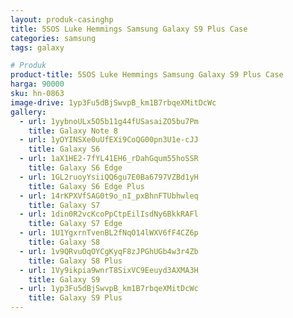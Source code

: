 ```yaml
---
layout: produk-casinghp
title: 5SOS Luke Hemmings Samsung Galaxy S9 Plus Case
categories: samsung
tags: galaxy

# Produk
product-title: 5SOS Luke Hemmings Samsung Galaxy S9 Plus Case
harga: 90000
sku: hn-0863
image-drive: 1yp3Fu5dBjSwvpB_km1B7rbqeXMitDcWc
gallery:
  - url: 1yybnoULx5O5b11g44fUSasaiZO5bu7Pm
    title: Galaxy Note 8
  - url: 1yOYINSXe0uUfEXi9CoQG00pn3U1e-cJJ
    title: Galaxy S6
  - url: 1aX1HE2-7fYL41EH6_rDahGqum55hoSSR
    title: Galaxy S6 Edge
  - url: 1GL2ruoyYsiiQQ6gu7E0Ba6797VZBd1yH
    title: Galaxy S6 Edge Plus
  - url: 14rKPXVfSAG0t9o_nI_pxBhnFTUbhwleq
    title: Galaxy S7
  - url: 1din0R2vcKcoPpCtpEilIsdNy6BkkRAFl
    title: Galaxy S7 Edge
  - url: 1U1YgxrnTvenBL2fNqO14lWXV6fF4CZ6p
    title: Galaxy S8
  - url: 1v9QRvuOqOYCgKyqF8zJPGhUGb4w3r4Zb
    title: Galaxy S8 Plus
  - url: 1Vy9ikpia9wnrT8SixVC9Eeuyd3AXMA3H
    title: Galaxy S9
  - url: 1yp3Fu5dBjSwvpB_km1B7rbqeXMitDcWc
    title: Galaxy S9 Plus
---
```


